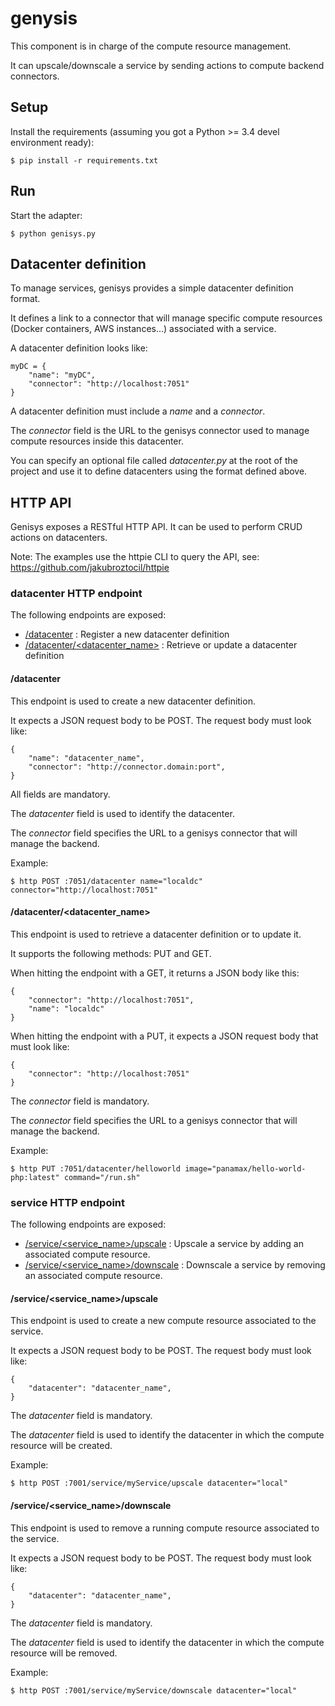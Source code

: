 # genysis

This component is in charge of the compute resource management.

It can upscale/downscale a service by sending actions to compute backend connectors. 

## Setup

Install the requirements (assuming you got a Python >= 3.4 devel environment ready):

````
$ pip install -r requirements.txt
````

## Run

Start the adapter:

````
$ python genisys.py
````

## Datacenter definition

To manage services, genisys provides a simple datacenter definition format.

It defines a link to a connector that will manage specific compute resources (Docker containers, AWS instances...) associated with a service.

A datacenter definition looks like:

````
myDC = {
	"name": "myDC",
	"connector": "http://localhost:7051"
}
````

A datacenter definition must include a *name* and a *connector*.

The *connector* field is the URL to the genisys connector used to manage compute resources inside this datacenter.

You can specify an optional file called *datacenter.py* at the root of the project and use it to define datacenters using the format defined above. 

## HTTP API

Genisys exposes a RESTful HTTP API. It can be used to perform CRUD actions on datacenters.

Note: The examples use the httpie CLI to query the API, see: https://github.com/jakubroztocil/httpie

### datacenter HTTP endpoint

The following endpoints are exposed:

* [/datacenter](#datacenter-1) : Register a new datacenter definition
* [/datacenter/\<datacenter_name\>](#datacenterdatacenter_name) : Retrieve or update a datacenter definition

#### /datacenter

This endpoint is used to create a new datacenter definition.

It expects a JSON request body to be POST. The request body must look like:

````
{
	"name": "datacenter_name",
	"connector": "http://connector.domain:port",
}
````

All fields are mandatory.

The *datacenter* field is used to identify the datacenter.

The *connector* field specifies the URL to a genisys connector that will manage the backend.

Example:

````
$ http POST :7051/datacenter name="localdc" connector="http://localhost:7051"
````

#### /datacenter/\<datacenter_name\>

This endpoint is used to retrieve a datacenter definition or to update it.

It supports the following methods: PUT and GET.

When hitting the endpoint with a GET, it returns a JSON body like this:

````
{
    "connector": "http://localhost:7051", 
    "name": "localdc"
}
````

When hitting the endpoint with a PUT, it expects a JSON request body that must look like:

````
{
	"connector": "http://localhost:7051"
}
````

The *connector* field is mandatory.

The *connector* field specifies the URL to a genisys connector that will manage the backend.

Example:

````
$ http PUT :7051/datacenter/helloworld image="panamax/hello-world-php:latest" command="/run.sh"
````

### service HTTP endpoint

The following endpoints are exposed:

* [/service/\<service_name\>/upscale](#serviceservice_namestart) : Upscale a service by adding an associated compute resource.
* [/service/\<service_name\>/downscale](#serviceservice_namekill) : Downscale a service by removing an associated compute resource.

#### /service/\<service_name\>/upscale

This endpoint is used to create a new compute resource associated to the service.

It expects a JSON request body to be POST. The request body must look like:

````
{
	"datacenter": "datacenter_name",
}
````

The *datacenter* field is mandatory.

The *datacenter* field is used to identify the datacenter in which the compute resource will be created.

Example:

````
$ http POST :7001/service/myService/upscale datacenter="local"
````

#### /service/\<service_name\>/downscale

This endpoint is used to remove a running compute resource associated to the service.

It expects a JSON request body to be POST. The request body must look like:

````
{
	"datacenter": "datacenter_name",
}
````

The *datacenter* field is mandatory.

The *datacenter* field is used to identify the datacenter in which the compute resource will be removed.

Example:

````
$ http POST :7001/service/myService/downscale datacenter="local"
````
